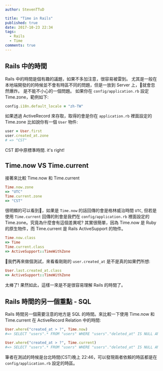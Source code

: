 ```yaml
---
author: StevenTTuD

title: "Time in Rails"
published: true
date: 2017-10-23 22:34
tags:
  - Rails
  - Time
comments: true
---
```


## Rails 中的時間

Rails 中的時間是個有趣的議題，如果不多加注意，很容易被雷到。
尤其是一般在本地端開發的的時候並不會有時區不同的問題，但是一放到 Server 上，就會忽然爆炸。
是不能不小心的一個問題。
如果你在 `config/application.rb` 設定 Time.zone，範例如下:

```rb
config.i18n.default_locale = "zh-TW"
```

如果透過 ActiveRecord 來存取，取得的會是你在 `application.rb` 裡面設定的 Time.zone
比如說你有一個 `User` 物件:

```rb
user = User.first
user.created_at.zone
# => "CST"
```

CST 即中原標準時間. it's right!

## Time.now VS Time.current

接著來比較 Time.now 和 Time.current

```rb
Time.now.zone
=> "UTC"
Time.current.zone
=> "CST"
```

很明顯的可以看到，如果是 `Time.now` 的話回傳的會是格林威治時間 `UTC`, 但若是使用 `Time.current` 回傳的則會是我們在 `config/application.rb` 裡面設定的 Time.zone。究竟為什麼會有這個差異呢? 其實很簡單，因為 Time.now 是 Ruby 的原生物件，而 Time.current 是 Rails ActiveSupport 的物件。

```rb
Time.now.class
=> Time
Time.current.class
=> ActiveSupport::TimeWithZone
```

我們再來做個測試，來看看剛剛的 `user.created_at` 是不是真的如果們所想:

```rb
User.last.created_at.class
=> ActiveSupport::TimeWithZone
```

太棒了! 果然如此，這樣一來是不是很容易理解 Rails 的時間了。

## Rails 時間的另一個重點 - SQL

Rails 時間另一個需要注意的地方是 SQL 的時間。來比較一下使用 Time.now 和 Time.current 在 ActiveRecord Relation 中的時間:

```rb
User.where("created_at > ?", Time.now)
#=> SELECT "users".* FROM "users" WHERE "users"."deleted_at" IS NULL AND (created_at > '2017-11-17 14:46:01.698018')

User.where("created_at > ?", Time.current)
#=> SELECT "users".* FROM "users" WHERE "users"."deleted_at" IS NULL AND (created_at > '2017-11-17 14:46:09.655406')
```

筆者在測試的時候是台北時間(CST)晚上 22:46，可以發現兩者依賴的時區都是在 `config/application.rb` 設定的時區。
